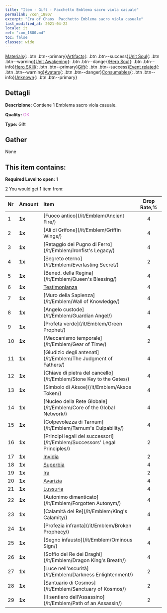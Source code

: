 ```yaml
---
title: "Item - Gift - Pacchetto Emblema sacro viola casuale"
permalink: /con_1880/
excerpt: "Era of Chaos  Pacchetto Emblema sacro viola casuale"
last_modified_at: 2021-04-22
locale: it
ref: "con_1880.md"
toc: false
classes: wide
---
```

 [Materials](/ItemsIT/){: .btn .btn--primary}[Artifacts](/ItemsIT/Artifacts/){: .btn .btn--success}[Unit Soul](/ItemsIT/UnitSoul/){: .btn .btn--warning}[Unit Awakening](/ItemsIT/UnitAwakening/){: .btn .btn--danger}[Hero Soul](/ItemsIT/HeroSoul/){: .btn .btn--info}[Hero SKill](/ItemsIT/HeroSkill/){: .btn .btn--primary}[Gift](/ItemsIT/Gift/){: .btn .btn--success}[Event related](/ItemsIT/Events/){: .btn .btn--warning}[Avatars](/ItemsIT/Avatars/){: .btn .btn--danger}[Consumables](/ItemsIT/Consumables/){: .btn .btn--info}[Unknown](/ItemsIT/Unknown/){: .btn .btn--primary}

## Dettagli
 **Descrizione:** Contiene 1 Emblema sacro viola casuale.

 **Quality:** <span style="color: #DA70D6">OK</span>

 **Type:** Gift

## Gather

  None

## This item contains:

 **Required Level to open:** 1

 2 You would get **1** item  from:

  | Nr | Amount |     Item    | Drop Rate,% |
  |:---|:-------|:------------|:---------:|
  | 1 |  **1x** | [Fuoco antico](/it/Emblem/Ancient Fire/) | 4 | 
  | 2 |  **1x** | [Ali di Grifone](/it/Emblem/Griffin Wings/) | 4 | 
  | 3 |  **1x** | [Retaggio dei Pugno di Ferro](/it/Emblem/Ironfist's Legacy/) | 4 | 
  | 4 |  **1x** | [Segreto eterno](/it/Emblem/Everlasting Secret/) | 2 | 
  | 5 |  **1x** | [Bened. della Regina](/it/Emblem/Queen's Blessing/) | 4 | 
  | 6 |  **1x** | [Testimonianza](/it/Emblem/Witness/) | 4 | 
  | 7 |  **1x** | [Muro della Sapienza](/it/Emblem/Wall of Knowledge/) | 4 | 
  | 8 |  **1x** | [Angelo custode](/it/Emblem/Guardian Angel/) | 4 | 
  | 9 |  **1x** | [Profeta verde](/it/Emblem/Green Prophet/) | 4 | 
  | 10 |  **1x** | [Meccanismo temporale](/it/Emblem/Gear of Time/) | 2 | 
  | 11 |  **1x** | [Giudizio degli antenati](/it/Emblem/The Judgment of Fathers/) | 4 | 
  | 12 |  **1x** | [Chiave di pietra del cancello](/it/Emblem/Stone Key to the Gates/) | 4 | 
  | 13 |  **1x** | [Simbolo di Aksoe](/it/Emblem/Aksoe Token/) | 4 | 
  | 14 |  **1x** | [Nucleo della Rete Globale](/it/Emblem/Core of the Global Network/) | 4 | 
  | 15 |  **1x** | [Colpevolezza di Tarnum](/it/Emblem/Tarnum's Culpability/) | 4 | 
  | 16 |  **1x** | [Principi legali dei successori](/it/Emblem/Successors' Legal Principles/) | 2 | 
  | 17 |  **1x** | [Invidia](/it/Emblem/Jealousy/) | 2 | 
  | 18 |  **1x** | [Superbia](/it/Emblem/Arrogance/) | 4 | 
  | 19 |  **1x** | [Ira](/it/Emblem/Anger/) | 2 | 
  | 20 |  **1x** | [Avarizia](/it/Emblem/Greed/) | 4 | 
  | 21 |  **1x** | [Lussuria](/it/Emblem/Lust/) | 4 | 
  | 22 |  **1x** | [Autonimo dimenticato](/it/Emblem/Forgotten Autonym/) | 4 | 
  | 23 |  **1x** | [Calamità del Re](/it/Emblem/King's Calamity/) | 4 | 
  | 24 |  **1x** | [Profezia infranta](/it/Emblem/Broken Prophecy/) | 4 | 
  | 25 |  **1x** | [Segno infausto](/it/Emblem/Ominous Sign/) | 4 | 
  | 26 |  **1x** | [Soffio del Re dei Draghi](/it/Emblem/Dragon King's Breath/) | 4 | 
  | 27 |  **1x** | [Luce nell'oscurità](/it/Emblem/Darkness Enlightenment/) | 2 | 
  | 28 |  **1x** | [Santuario di Cosmos](/it/Emblem/Sanctuary of Kosmos/) | 2 | 
  | 29 |  **1x** | [Il sentiero dell'Assassino](/it/Emblem/Path of an Assassin/) | 2 | 
